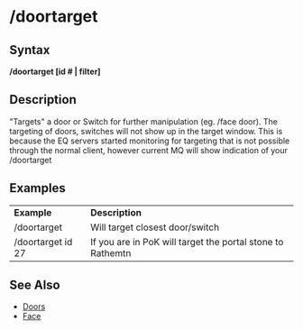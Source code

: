 # /doortarget

## Syntax

**/doortarget [id \# \| filter]**

## Description

"Targets" a door or Switch for further manipulation (eg. /face door). The targeting of doors, switches will not show up in the target window. This is because the EQ servers started monitoring for targeting that is not possible through the normal client, however current MQ will show indication of your /doortarget

## Examples

|  |  |
| :--- | :--- |
| **Example** | **Description** |
| /doortarget | Will target closest door/switch |
| /doortarget id 27 | If you are in PoK will target the portal stone to Rathemtn |

## See Also

* [Doors](doors.md)
* [Face](face.md)

